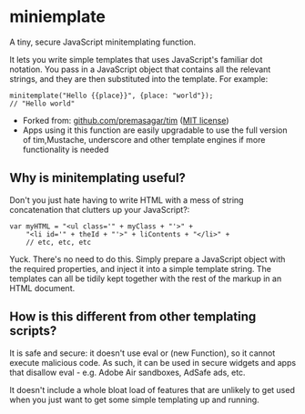 # miniemplate

A tiny, secure JavaScript minitemplating function.

It lets you write simple templates that uses JavaScript's familiar dot notation. You pass in a JavaScript object that contains all the relevant strings, and they are then substituted into the template. For example:

    minitemplate("Hello {{place}}", {place: "world"});
    // "Hello world"

* Forked from: [github.com/premasagar/tim](http://github.com/premasagar/tim) ([MIT license](http://opensource.org/licenses/mit-license.php))
* Apps using it this function are easily upgradable to use the full version of tim,Mustache, underscore and other template engines if more functionality is needed

## Why is minitemplating useful?
Don't you just hate having to write HTML with a mess of string concatenation that clutters up your JavaScript?:

    var myHTML = "<ul class='" + myClass + "'>" +
        "<li id='" + theId + "'>" + liContents + "</li>" +
        // etc, etc, etc
        
Yuck. There's no need to do this. Simply prepare a JavaScript object with the required properties, and inject it into a simple template string. The templates can all be tidily kept together with the rest of the markup in an HTML document.


## How is this different from other templating scripts?
It is safe and secure: it doesn't use eval or (new Function), so it cannot execute malicious code. As such, it can be used in secure widgets and apps that disallow eval - e.g. Adobe Air sandboxes, AdSafe ads, etc.

It doesn't include a whole bloat load of features that are unlikely to get used when you just want to get some simple templating up and running.
